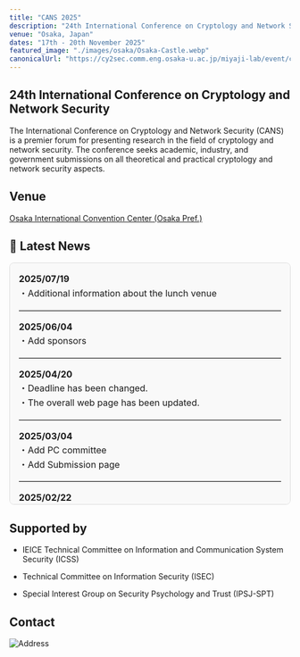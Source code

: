 ```yaml
---
title: "CANS 2025"
description: "24th International Conference on Cryptology and Network Security in Osaka, Japan"
venue: "Osaka, Japan"
dates: "17th - 20th November 2025"
featured_image: "./images/osaka/Osaka-Castle.webp"
canonicalUrl: "https://cy2sec.comm.eng.osaka-u.ac.jp/miyaji-lab/event/cans2025/index.html"
---
```


## 24th International Conference on Cryptology and Network Security

The International Conference on Cryptology and Network Security (CANS) is a premier forum for presenting research in the field of cryptology and network security. The conference seeks academic, industry, and government submissions on all theoretical and practical cryptology and network security aspects.

## Venue

[Osaka International Convention Center (Osaka Pref.)](/venue)


## 📰 Latest News

<div style="max-height: 400px; overflow-y: auto; padding: 1rem; border: 1px solid #ddd; background-color: #f9f9f9; border-radius: 8px; font-size: 1rem; line-height: 1.6;">
<ul style="list-style: none; padding-left: 0; margin: 0;">
  <li>
    <strong>2025/07/19</strong><br>
    ・Additional information about the lunch venue
  </li>
  <hr style="border: none; border-top: 1px solid #ccc; margin: 1em 0;">

  <li>
    <strong>2025/06/04</strong><br>
    ・Add sponsors
  </li>
  <hr style="border: none; border-top: 1px solid #ccc; margin: 1em 0;">

  <li>
    <strong>2025/04/20</strong><br>
    ・Deadline has been changed.<br>
    ・The overall web page has been updated.
  </li>
  <hr style="border: none; border-top: 1px solid #ccc; margin: 1em 0;">

  <li>
    <strong>2025/03/04</strong><br>
    ・Add PC committee<br>
    ・Add Submission page
  </li>
  <hr style="border: none; border-top: 1px solid #ccc; margin: 1em 0;">
  
  <li>
    <strong>2025/02/22</strong><br>
    ・Add sponsors<br>
    ・Add Banquet information
  </li>
  <hr style="border: none; border-top: 1px solid #ccc; margin: 1em 0;">

  <li>
    <strong>2025/02/11</strong><br>
    ・Add STIPEND
  </li>
  <hr style="border: none; border-top: 1px solid #ccc; margin: 1em 0;">

  <li>
    <strong>2024/11/07</strong><br>
    ・Update Committee
  </li>
  <hr style="border: none; border-top: 1px solid #ccc; margin: 1em 0;">

  <li>
    <strong>2024/10/01</strong><br>
    ・First Commit
  </li>
</ul>
</div>

## Supported by
- IEICE Technical Committee on Information and Communication System Security (ICSS)

- Technical Committee on Information Security (ISEC)

- Special Interest Group on Security Psychology and Trust (IPSJ-SPT)

## Contact
![Address](/images/contact_addr.jpg)
